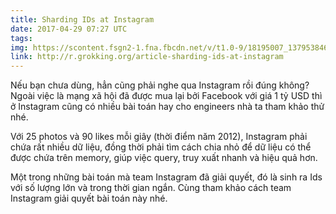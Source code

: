 ```yaml
---
title: Sharding IDs at Instagram
date: 2017-04-29 07:27 UTC
tags:
img: https://scontent.fsgn2-1.fna.fbcdn.net/v/t1.0-9/18195007_1379538462114118_1651917885878203855_n.png?oh=c953839284b236f7d05b41afcb1e83cd&oe=59C2AB27
link: http://r.grokking.org/article-sharding-ids-at-instagram
---
```


Nếu bạn chưa dùng, hẳn cũng phải nghe qua Instagram rồi đúng không? Ngoài việc là mạng xã hội đã được mua lại bởi Facebook
 với giá 1 tỷ USD thì ở Instagram cũng có nhiều bài toán hay cho engineers nhà ta tham khảo thử nhé.
 
Với 25 photos và 90 likes mỗi giây (thời điểm năm 2012), Instagram phải chứa rất nhiều dữ liệu, đồng thời phải tìm cách 
chia nhỏ để dữ liệu có thể được chứa trên memory, giúp việc query, truy xuất nhanh và hiệu quả hơn.

Một trong những bài toán mà team Instagram đã giải quyết, đó là sinh ra Ids với số lượng lớn và trong thời gian ngắn. 
Cùng tham khảo cách team Instagram giải quyết bài toán này nhé.
